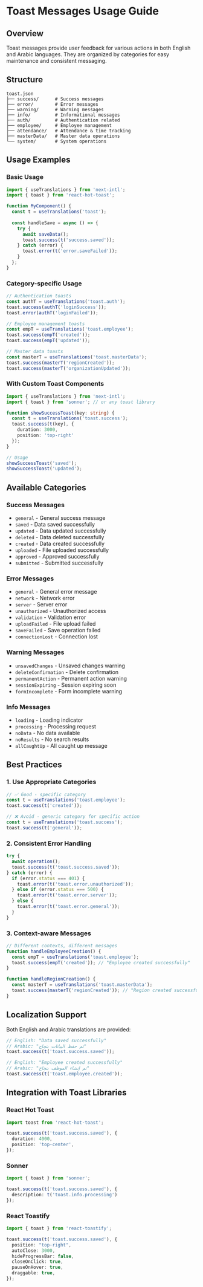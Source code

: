 # Toast Messages Usage Guide

## Overview
Toast messages provide user feedback for various actions in both English and Arabic languages. They are organized by categories for easy maintenance and consistent messaging.

## Structure
```
toast.json
├── success/      # Success messages
├── error/        # Error messages  
├── warning/      # Warning messages
├── info/         # Informational messages
├── auth/         # Authentication related
├── employee/     # Employee management
├── attendance/   # Attendance & time tracking
├── masterData/   # Master data operations
└── system/       # System operations
```

## Usage Examples

### Basic Usage
```typescript
import { useTranslations } from 'next-intl';
import { toast } from 'react-hot-toast';

function MyComponent() {
  const t = useTranslations('toast');
  
  const handleSave = async () => {
    try {
      await saveData();
      toast.success(t('success.saved'));
    } catch (error) {
      toast.error(t('error.saveFailed'));
    }
  };
}
```

### Category-specific Usage
```typescript
// Authentication toasts
const authT = useTranslations('toast.auth');
toast.success(authT('loginSuccess'));
toast.error(authT('loginFailed'));

// Employee management toasts  
const empT = useTranslations('toast.employee');
toast.success(empT('created'));
toast.success(empT('updated'));

// Master data toasts
const masterT = useTranslations('toast.masterData');
toast.success(masterT('regionCreated'));
toast.success(masterT('organizationUpdated'));
```

### With Custom Toast Components
```typescript
import { useTranslations } from 'next-intl';
import { toast } from 'sonner'; // or any toast library

function showSuccessToast(key: string) {
  const t = useTranslations('toast.success');
  toast.success(t(key), {
    duration: 3000,
    position: 'top-right'
  });
}

// Usage
showSuccessToast('saved');
showSuccessToast('updated');
```

## Available Categories

### Success Messages
- `general` - General success message
- `saved` - Data saved successfully
- `updated` - Data updated successfully  
- `deleted` - Data deleted successfully
- `created` - Data created successfully
- `uploaded` - File uploaded successfully
- `approved` - Approved successfully
- `submitted` - Submitted successfully

### Error Messages
- `general` - General error message
- `network` - Network error
- `server` - Server error
- `unauthorized` - Unauthorized access
- `validation` - Validation error
- `uploadFailed` - File upload failed
- `saveFailed` - Save operation failed
- `connectionLost` - Connection lost

### Warning Messages
- `unsavedChanges` - Unsaved changes warning
- `deleteConfirmation` - Delete confirmation
- `permanentAction` - Permanent action warning
- `sessionExpiring` - Session expiring soon
- `formIncomplete` - Form incomplete warning

### Info Messages
- `loading` - Loading indicator
- `processing` - Processing request
- `noData` - No data available
- `noResults` - No search results
- `allCaughtUp` - All caught up message

## Best Practices

### 1. Use Appropriate Categories
```typescript
// ✅ Good - specific category
const t = useTranslations('toast.employee');
toast.success(t('created'));

// ❌ Avoid - generic category for specific action
const t = useTranslations('toast.success');
toast.success(t('general'));
```

### 2. Consistent Error Handling
```typescript
try {
  await operation();
  toast.success(t('toast.success.saved'));
} catch (error) {
  if (error.status === 401) {
    toast.error(t('toast.error.unauthorized'));
  } else if (error.status === 500) {
    toast.error(t('toast.error.server'));
  } else {
    toast.error(t('toast.error.general'));
  }
}
```

### 3. Context-aware Messages
```typescript
// Different contexts, different messages
function handleEmployeeCreation() {
  const empT = useTranslations('toast.employee');
  toast.success(empT('created')); // "Employee created successfully"
}

function handleRegionCreation() {
  const masterT = useTranslations('toast.masterData');
  toast.success(masterT('regionCreated')); // "Region created successfully"
}
```

## Localization Support

Both English and Arabic translations are provided:

```typescript
// English: "Data saved successfully"
// Arabic: "تم حفظ البيانات بنجاح"
toast.success(t('toast.success.saved'));

// English: "Employee created successfully"  
// Arabic: "تم إنشاء الموظف بنجاح"
toast.success(t('toast.employee.created'));
```

## Integration with Toast Libraries

### React Hot Toast
```typescript
import toast from 'react-hot-toast';

toast.success(t('toast.success.saved'), {
  duration: 4000,
  position: 'top-center',
});
```

### Sonner
```typescript
import { toast } from 'sonner';

toast.success(t('toast.success.saved'), {
  description: t('toast.info.processing')
});
```

### React Toastify
```typescript
import { toast } from 'react-toastify';

toast.success(t('toast.success.saved'), {
  position: "top-right",
  autoClose: 3000,
  hideProgressBar: false,
  closeOnClick: true,
  pauseOnHover: true,
  draggable: true,
});
```

